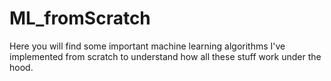 # ML_fromScratch
Here you will find some important machine learning algorithms I've implemented from scratch to understand how all these stuff work under the hood.
